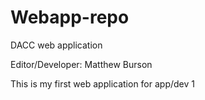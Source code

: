 # Webapp-repo
DACC web application

Editor/Developer: Matthew Burson

This is my first web application for app/dev 1
